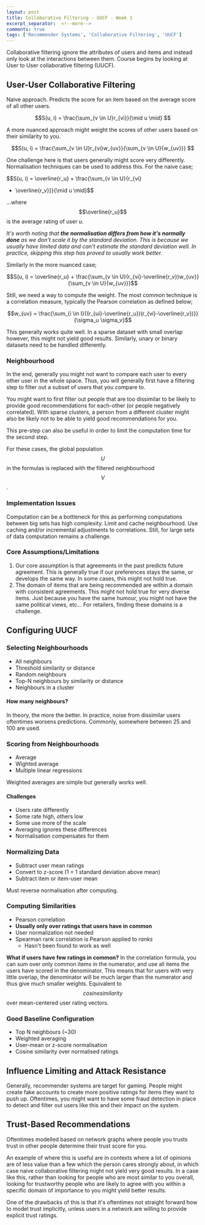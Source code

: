 ```yaml
---
layout: post
title: Collaborative Filtering - UUCF - Week 1
excerpt_separator:  <!--more-->
comments: true
tags: ['Recommender Systems', 'Collaborative Filtering', 'UUCF']
---
```


Collaborative filtering ignore the attributes of users and items and instead only look at the interactions between them. Course begins by looking at User to User collaborative filtering (UUCF).

<!--more-->

## User-User Collaborative Filtering
Naive approach. Predicts the score for an item based on the average score of all other users.

$$S(u, i) = \frac{\sum_{v \in U}r_{vi}}{\mid u \mid} $$

A more nuanced approach might weight the scores of other users based on their similarity to you.

$$S(u, i) = \frac{\sum_{v \in U}r_{vi}w_{uv}}{\sum_{v \in U}{w_{uv}}} $$

One challenge here is that users generally might score very differently. Normalisation techniques can be used to address this. For the naive case;

$$S(u, i) = \overline{r_u} + \frac{\sum_{v \in U}{r_{vi}
- \overline{r_v}}}{\mid u \mid}$$

...where $$\overline{r_u}$$ is the average rating of user u.

_It's worth noting that **the normalisation differs from how it's normally done** as we don't scale it by the standard deviation. This is because we usually have limited data and can't estimate the standard deviation well. In practice, skipping this step has proved to usually work better._

Similarly in the more nuanced case;

$$S(u, i) = \overline{r_u} + \frac{\sum_{v \in U}(r_{vi}-\overline{r_v})w_{uv}}
{\sum_{v \in U}{w_{uv}}}$$

Still, we need a way to compute the weight. The most common technique is a correlation measure, typically the Pearson correlation as defined below;

$$w_{uv} = \frac{\sum_{i \in I}{(r_{ui}-\overline{r_u})(r_{vi}-\overline{r_v})}}{\sigma_u \sigma_v}$$

This generally works quite well. In a sparse dataset with small overlap however, this might not yield good results. Similarly, unary or binary datasets need to be handled differently.

### Neighbourhood
In the end, generally you might not want to compare each user to every other user in the whole space. Thus, you will generally first have a filtering step to filter out a subset of users that you compare to.

You might want to first filter out people that are too dissimilar to be likely to provide good recommendations for each-other (or people negatively correlated). With sparse clusters, a person from a different cluster might also be likely not to be able to yield good recommendations for you.

This pre-step can also be useful in order to limit the computation time for the second step.

For these cases, the global population $$U$$ in the formulas is replaced with the filtered neighbourhood $$V$$.

### Implementation Issues
Computation can be a bottleneck for this as performing computations between big sets has high complexity. Limit and cache neighbourhood. Use caching and/or incremental adjustments to correlations. Still, for large sets of data computation remains a challenge.

### Core Assumptions/Limitations
1. Our core assumption is that agreements in the past predicts future agreement. This is generally true if our preferences stays the same, or develops the same way. In some cases, this might not hold true.
2. The domain of items that are being recommended are within a domain with consistent agreements. This might not hold true for very diverse items. Just because you have the same humour, you might not have the same political views, etc... For retailers, finding these domains is a challenge.

## Configuring UUCF

### Selecting Neighbourhoods
* All neighbours
* Threshold similarity or distance
* Random neighbours
* Top-N neighbours by similarity or distance
* Neighbours in a cluster

#### How many neighbours?
In theory, the more the better. In practice, noise from dissimilar users oftentimes worsens predictions. Commonly, somewhere between 25 and 100 are used.

### Scoring from Neighbourhoods
* Average
* Wighted average
* Multiple linear regressions

Weighted averages are simple but generally works well.

#### Challenges
* Users rate differently
* Some rate high, others low
* Some use more of the scale
* Averaging ignores these differences
* Normalisation compensates for them

### Normalizing Data
* Subtract user mean ratings
* Convert to z-score (1 = 1 standard deviation above mean)
* Subtract item or item-user mean

Must reverse normalisation after computing.

### Computing Similarities
* Pearson correlation
* **Usually only over ratings that users have in common**
* User normalization not needed
* Spearman rank correlation is Pearson applied to _ranks_
  * Hasn't been found to work as well

**What if users have few ratings in common?**
In the correlation formula, you can sum over only common items in the numerator, and use all items the users have scored in the denominator. This means that for users with very little overlap, the denominator will be much larger than the numerator and thus give much smaller weights. Equivalent to $$cosine similarity$$ over mean-centered user rating vectors.

### Good Baseline Configuration
* Top N neighbours (~30)
* Weighted averaging
* User-mean or z-score normalisation
* Cosine similarity over normalised ratings

## Influence Limiting and Attack Resistance
Generally, recommender systems are target for gaming. People might create fake accounts to create more positive ratings for items they want to push up. Oftentimes, you might want to have some fraud detection in place to detect and filter out users like this and their impact on the system.

## Trust-Based Recommendations
Oftentimes modelled based on network graphs where people you trusts trust in other people determine their trust score for you.

An example of where this is useful are in contexts where a lot of opinions are of less value than a few which the person cares strongly about, in which case naive collaborative filtering might not yield very good results. In a case like this, rather than looking for people who are most similar to you overall, looking for trustworthy people who are likely to agree with you within a specific domain of importance to you might yield better results.

One of the drawbacks of this is that it's oftentimes not straight forward how to model trust implicitly, unless users in a network are willing to provide explicit trust ratings.
